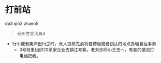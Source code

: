 # 打前站
da3 qin2 zhaen5
> 泰州方言词典4
- 行军或者集体出行之时，派人提前先到将要停留或者到达的地点办理食宿事务
  - 3号局里组织20多家企业去镇江考察，老刘你同小王去～，有甚的情况打电话把我。
